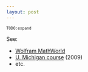 ```yaml
---
layout: post
---
```

<sup>`TODO:expand`</sup>

See:
- [Wolfram MathWorld](mathworld.wolfram.com/CombinatorialMatrixTheory.html)
- [U. Michigan course](www.math.lsa.umich.edu/~fomin/665f09.html) (2009)
- etc.